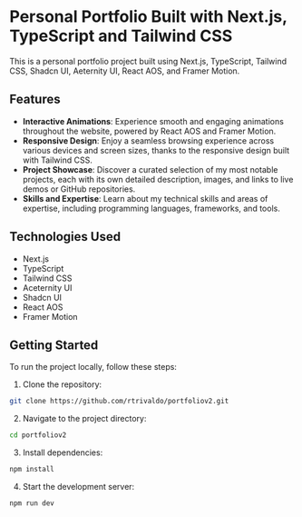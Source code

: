 # Personal Portfolio Built with Next.js, TypeScript and Tailwind CSS

This is a personal portfolio project built using Next.js, TypeScript, Tailwind CSS, Shadcn UI, Aeternity UI, React AOS, and Framer Motion.

## Features

-   **Interactive Animations**: Experience smooth and engaging animations throughout the website, powered by React AOS and Framer Motion.
-   **Responsive Design**: Enjoy a seamless browsing experience across various devices and screen sizes, thanks to the responsive design built with Tailwind CSS.
-   **Project Showcase**: Discover a curated selection of my most notable projects, each with its own detailed description, images, and links to live demos or GitHub repositories.
-   **Skills and Expertise**: Learn about my technical skills and areas of expertise, including programming languages, frameworks, and tools.

## Technologies Used

-   Next.js
-   TypeScript
-   Tailwind CSS
-   Aceternity UI
-   Shadcn UI
-   React AOS
-   Framer Motion

## Getting Started

To run the project locally, follow these steps:

1.  Clone the repository:

```bash
git clone https://github.com/rtrivaldo/portfoliov2.git
```

2. Navigate to the project directory:

```bash
cd portfoliov2
```

3. Install dependencies:

```bash
npm install
```

4. Start the development server:

```bash
npm run dev
```
